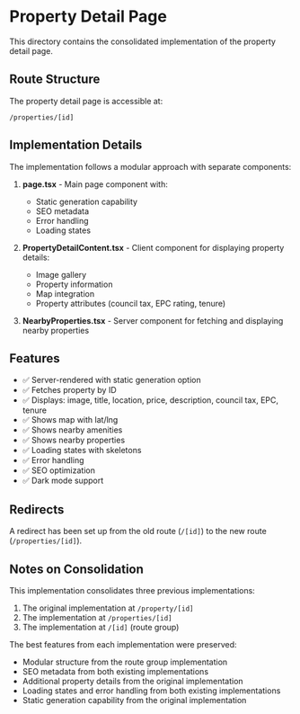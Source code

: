 # Property Detail Page

This directory contains the consolidated implementation of the property detail page.

## Route Structure

The property detail page is accessible at:
```
/properties/[id]
```

## Implementation Details

The implementation follows a modular approach with separate components:

1. **page.tsx** - Main page component with:
   - Static generation capability
   - SEO metadata
   - Error handling
   - Loading states

2. **PropertyDetailContent.tsx** - Client component for displaying property details:
   - Image gallery
   - Property information
   - Map integration
   - Property attributes (council tax, EPC rating, tenure)

3. **NearbyProperties.tsx** - Server component for fetching and displaying nearby properties

## Features

- ✅ Server-rendered with static generation option
- ✅ Fetches property by ID
- ✅ Displays: image, title, location, price, description, council tax, EPC, tenure
- ✅ Shows map with lat/lng
- ✅ Shows nearby amenities
- ✅ Shows nearby properties
- ✅ Loading states with skeletons
- ✅ Error handling
- ✅ SEO optimization
- ✅ Dark mode support

## Redirects

A redirect has been set up from the old route (`/[id]`) to the new route (`/properties/[id]`).

## Notes on Consolidation

This implementation consolidates three previous implementations:
1. The original implementation at `/property/[id]`
2. The implementation at `/properties/[id]`
3. The implementation at `/[id]` (route group)

The best features from each implementation were preserved:
- Modular structure from the route group implementation
- SEO metadata from both existing implementations
- Additional property details from the original implementation
- Loading states and error handling from both existing implementations
- Static generation capability from the original implementation